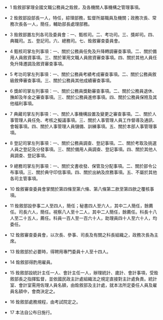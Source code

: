 * 1 銓敘部掌理全國文職公務員之銓敘，及各機關人事機構之管理事項。

* 2 銓敘部設部長一人，特任，綜理部務，監督所屬職員及機關；政務次長、常務次長各一人，簡任，輔助部長處理部務。

* 3 銓敘部置左列各司及委員會：一、甄核司。二、考功司。三、獎卹司。四、典職司。五、登記司。六、總務司。七、銓敘審查委員會。

* 4 甄核司掌左列事項：一、關於公務員任免及升降轉調審查事項。二、關於備用人員敘資事項。三、關於軍用文職人員敘資審查事項。四、關於其他人員任免升降遷調及敘資審查事項。

* 5 考功司掌左列事項：一、關於公務員考績考成審查事項。二、關於公務員敘級敘俸審查事項。三、關於公務員其他成績審查事項。

* 6 獎卹司掌左列事項：一、關於公務員獎勳審查事項。二、關於公務員退休、撫卹及年金之審查事項。三、關於公務員進修事項。四、關於公務員保險及其他福利事項。

* 7 典藏司掌左列事項：一、關於人事機構設置及變更之審查事項。二、關於人事管理人員任免、考核之擬議事項。三、關於人事管理人員工作督導及通訊、會報事項。四、關於人事管理人員儲備、訓練事項。五、關於本部人事管理事項。

* 8 登記司掌左列事項：一、關於公務員調查、登記事項。二、關於考取及挑選人員之登記及分發事項。三、關於備用人員調查、登記事項。四、關於其他人員調查、登記事項。

* 9 總務司掌左列事項：一、關於文書收發、保管及分配事項。二、關於部令公布事項。三、關於典守印信事項。四、關於出納及庶務事項。五、不屬於其他各司主管事項。

* 10 銓敘審查委員會掌關於第四條至第六條、第八條第二款至第四款之覆核事項。

* 11 銓敘部設參事二人至四人，簡任；秘書四人至六人，其中二人簡任，餘薦任。司長六人，簡任。視察八人至十二人，其中二人簡任，餘薦任。科長十八人至二十五人，薦任。科員一百人至一百六十人，助理員四十人至六十人，均委任。

* 12 銓敘審查委員會，以次長、參事、司長及有關之科長組織之，政務次長為主席。

* 13 銓敘部於必要時，得聘用專門委員十人至十四人。

* 14 銓敘部得酌用雇員。

* 15 銓敘部設統計主任一人、會計主任一人，辦理統計、歲計、會計事項，受銓敘部長之指揮監督，並依國民政主計處組織法之規定直接對主計處負責。統計室、會計室需用佐理人員名額，由銓敘部及主計處，就本法所定委任人員及雇員名額中，會商決定之。

* 16 銓敘部處務規程，由考試院定之。

* 17 本法自公布日施行。


